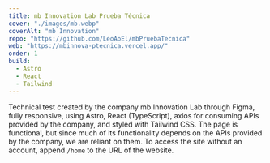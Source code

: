 ```yaml
---
title: mb Innovation Lab Prueba Técnica
cover: "./images/mb.webp"
coverAlt: "mb Innovation"
repo: "https://github.com/LeoAoEl/mbPruebaTecnica"
web: "https://mbinnova-ptecnica.vercel.app/"
order: 1
build:
  - Astro
  - React
  - Tailwind
---
```


Technical test created by the company mb Innovation Lab through Figma, fully responsive, using Astro, React (TypeScript), axios for consuming APIs provided by the company, and styled with Tailwind CSS. The page is functional, but since much of its functionality depends on the APIs provided by the company, we are reliant on them. To access the site without an account, append `/home` to the URL of the website.
